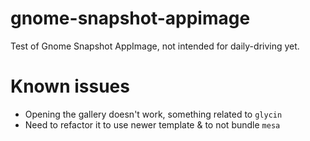 # gnome-snapshot-appimage

Test of Gnome Snapshot AppImage, not intended for daily-driving yet.

# Known issues

- Opening the gallery doesn't work, something related to `glycin`
- Need to refactor it to use newer template & to not bundle `mesa`

